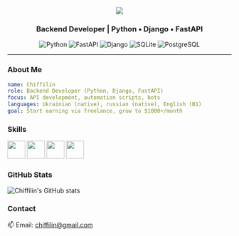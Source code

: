 
<p align="center">
  <img src="https://capsule-render.vercel.app/api?type=waving&text=Hi!%20I'm%20Chiffilin&color=gradient&height=100" />
</p>
<h3 align="center">Backend Developer | Python • Django • FastAPI</h3>

<p align="center">
  <img src="https://img.shields.io/badge/Python-3.13.х-blue?logo=python" alt="Python">
  <img src="https://img.shields.io/badge/FastAPI-brightgreen?logo=fastapi" alt="FastAPI">
  <img src="https://img.shields.io/badge/Django-green?logo=django" alt="Django">
  <img src="https://img.shields.io/badge/SQLite-lightgrey?logo=sqlite" alt="SQLite">
  <img src="https://img.shields.io/badge/PostgreSQL-336791?logo=postgresql&logoColor=white" alt="PostgreSQL">
</p>

---

###  About Me
```yaml
name: Chiffilin
role: Backend Developer (Python, Django, FastAPI)
focus: API development, automation scripts, bots
languages: Ukrainian (native), russian (native), English (B1)
goal: Start earning via freelance, grow to $1000+/month
```

###  Skills
<p align="left"> 
  <img src="https://cdn.jsdelivr.net/gh/devicons/devicon/icons/python/python-original.svg" width="40" height="40"/> 
  <img src="https://cdn.jsdelivr.net/gh/devicons/devicon/icons/django/django-plain.svg" width="40" height="40"/>
  <img src="https://cdn.jsdelivr.net/gh/devicons/devicon/icons/fastapi/fastapi-original.svg" width="40" height="40"/> 
  <img src="https://cdn.jsdelivr.net/gh/devicons/devicon/icons/postgresql/postgresql-original.svg" width="40" height="40"/>
</p>

###  GitHub Stats

![Chiffilin's GitHub stats](https://github-readme-stats.vercel.app/api?username=Chiffilin&show_icons=true&theme=radical)


###  Contact

📫 Email: chiffilin@gmail.com

